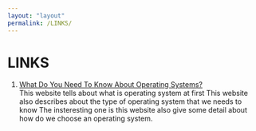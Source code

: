 ```yaml
---
layout: "layout"
permalink: /LINKS/
---
```


# LINKS
1. [What Do You Need To Know About Operating Systems?](https://hailbytes.com/what-do-you-need-to-know-about-operating-systems/)<br>
This website tells about what is operating system at first
This website also describes about the type of operating system that we needs to know
The insteresting one is this website also give some detail about how do we choose an operating system.

